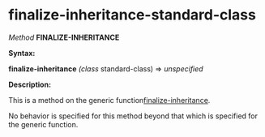 finalize-inheritance-standard-class
===================================

*Method* **FINALIZE-INHERITANCE**

**Syntax:**

**finalize-inheritance** *(class* standard-class) => *unspecified*

**Description:**

This is a method on the generic function[finalize-inheritance](finalize-inheritance.md).

No behavior is specified for this method beyond that which is specified for the generic function.

